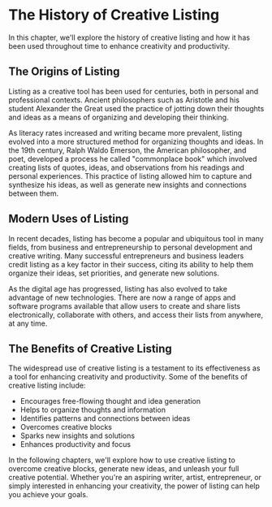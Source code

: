 The History of Creative Listing
===========================================================================

In this chapter, we'll explore the history of creative listing and how it has been used throughout time to enhance creativity and productivity.

The Origins of Listing
----------------------

Listing as a creative tool has been used for centuries, both in personal and professional contexts. Ancient philosophers such as Aristotle and his student Alexander the Great used the practice of jotting down their thoughts and ideas as a means of organizing and developing their thinking.

As literacy rates increased and writing became more prevalent, listing evolved into a more structured method for organizing thoughts and ideas. In the 19th century, Ralph Waldo Emerson, the American philosopher, and poet, developed a process he called "commonplace book" which involved creating lists of quotes, ideas, and observations from his readings and personal experiences. This practice of listing allowed him to capture and synthesize his ideas, as well as generate new insights and connections between them.

Modern Uses of Listing
----------------------

In recent decades, listing has become a popular and ubiquitous tool in many fields, from business and entrepreneurship to personal development and creative writing. Many successful entrepreneurs and business leaders credit listing as a key factor in their success, citing its ability to help them organize their ideas, set priorities, and generate new solutions.

As the digital age has progressed, listing has also evolved to take advantage of new technologies. There are now a range of apps and software programs available that allow users to create and share lists electronically, collaborate with others, and access their lists from anywhere, at any time.

The Benefits of Creative Listing
--------------------------------

The widespread use of creative listing is a testament to its effectiveness as a tool for enhancing creativity and productivity. Some of the benefits of creative listing include:

* Encourages free-flowing thought and idea generation
* Helps to organize thoughts and information
* Identifies patterns and connections between ideas
* Overcomes creative blocks
* Sparks new insights and solutions
* Enhances productivity and focus

In the following chapters, we'll explore how to use creative listing to overcome creative blocks, generate new ideas, and unleash your full creative potential. Whether you're an aspiring writer, artist, entrepreneur, or simply interested in enhancing your creativity, the power of listing can help you achieve your goals.
